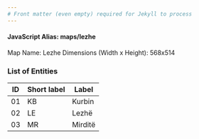 ```yaml
---
# Front matter (even empty) required for Jekyll to process
---
```


#### JavaScript Alias: maps/lezhe

Map Name: Lezhe
Dimensions (Width x Height): 568x514





### List of Entities

ID | Short label | Label
---|---|---|
01|KB|Kurbin
02|LE|Lezhë
03|MR|Mirditë

